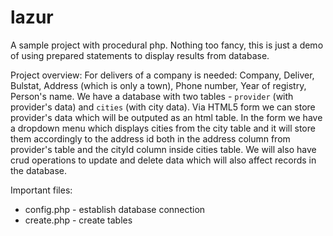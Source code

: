 # lazur 
A sample project with procedural php. Nothing too fancy, this is just a demo of using prepared statements to display results from database.


Project overview:
For delivers of a company is needed: 
Company, Deliver, Bulstat, Address (which is only a town), Phone number, Year of registry, Person's name.
We have a database with two tables - `provider` (with provider's data) and `cities` (with city data).
Via HTML5 form we can store provider's data which will be outputed as an html table. 
In the form we have a dropdown menu which displays cities from the city table and it will store them accordingly to the address id 
both in the address column from provider's table and the cityId column inside cities table.
We will also have crud operations to update and delete data which will also affect records in the database.

Important files:
* config.php - establish database connection
* create.php - create tables
